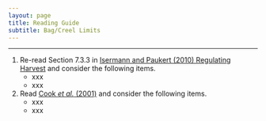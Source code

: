 ```yaml
---
layout: page
title: Reading Guide
subtitle: Bag/Creel Limits
---
```


----

1. Re-read Section 7.3.3 in [Isermann and Paukert (2010) Regulating Harvest](IsermannPaukert_2010_HarvestRegulations.pdf) and consider the following items.
    * xxx
    * xxx
1. Read [Cook *et al.* (2001)](Cooketal_2001_BagLimitsMN.pdf) and consider the following items.
    * xxx
    * xxx
